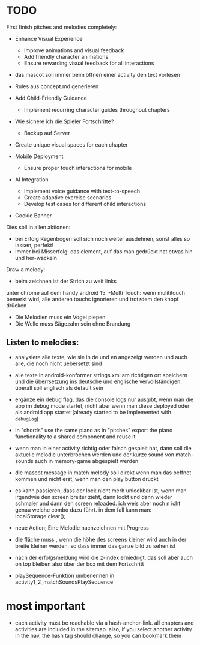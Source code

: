 TODO
====

First finish pitches and melodies completely:

- Enhance Visual Experience
    - Improve animations and visual feedback
    - Add friendly character animations
    - Ensure rewarding visual feedback for all interactions

- das mascot soll immer beim öffnen einer activity den text vorlesen

- Rules aus concept.md generieren

- Add Child-Friendly Guidance
    - Implement recurring character guides throughout chapters

- Wie sichere ich die Spieler Fortschritte? 
    - Backup auf Server

- Create unique visual spaces for each chapter

- Mobile Deployment
    - Ensure proper touch interactions for mobile
- AI Integration
    - Implement voice guidance with text-to-speech
    - Create adaptive exercise scenarios
    - Develop test cases for different child interactions

- Cookie Banner



Dies soll in allen aktionen:
- bei Erfolg Regenbogen soll sich noch weiter ausdehnen, sonst alles so lassen, perfekt!
- immer bei Misserfolg: das element, auf das man gedrückt hat etwas hin und her-wackeln

Draw a melody:
- beim zeichnen ist der Strich zu weit links

unter chrome auf dem handy android 15:
-Multi Touch: wenn mulititouch bemerkt wird, alle anderen touchs ignorieren und trotzdem den knopf drücken

- Die Melodien muss ein Vogel piepen
- Die Welle muss Sägezahn sein ohne Brandung 

Listen to melodies:
- 
- analysiere alle texte, wie sie in de und en angezeigt werden und auch alle, die noch nicht uebersetzt sind 
- alle texte in android-konformer strings.xml am richtigen ort speichern und die überrsetzung ins deutsche und englische vervollständigen. überall soll englisch als default sein

- ergänze ein debug flag, das die console logs nur ausgibt, wenn man die app  im debug mode startet, nicht aber wenn man diese deployed oder als android app startet (already started to be implemented with `debugLog`)

- in "chords" use the same piano as in "pitches" export the piano functionality to a shared component and reuse it

- wenn man in einer activity richtig oder falsch gespielt hat, dann soll die aktuelle melodie unterbrochen werden und der kurze sound von match-sounds auch in memory-game abgespielt werden

- die mascot message in match melody soll direkt wenn man das oeffnet kommen und nicht erst, wenn man den play button drückt

- es kann passieren, dass der lock nicht merh unlockbar ist, wenn man irgendwie den screen breiter zieht, dann lockt und dann wieder schmaler und dann den screen reloaded. ich weis aber noch n icht genau welche combo dazu führt. in dem fall kann man: localStorage.clear();

- neue Action; Eine Melodie nachzeichnen mit Progress

- die fläche muss , wenn die höhe des screens kleiner wird auch in der breite kleiner werden, so dass immer das ganze bild zu sehen ist

- nach der erfolgsmeldung wird die z-index erniedrigt, das soll aber auch on top bleiben also über der box mit dem Fortschritt

- playSequence-Funktion umbenennen in activity1_2_matchSoundsPlaySequence


# most important
- each activity must be reachable via a hash-anchor-link. all chapters and activities are included in the sitemap.
also, if you select another activity in the nav, the hash tag should change, so you can bookmark them
